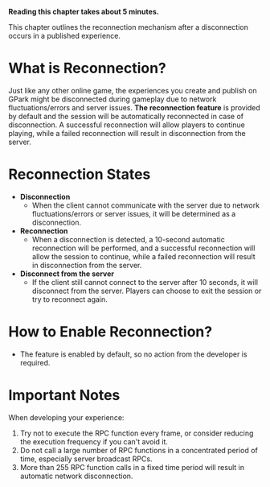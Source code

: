 **Reading this chapter takes about 5 minutes.**

This chapter outlines the reconnection mechanism after a disconnection occurs in a published experience.

# What is Reconnection?

Just like any other online game, the experiences you create and publish on GPark might be disconnected during gameplay due to network fluctuations/errors and server issues. **The reconnection feature** is provided by default and the session will be automatically reconnected in case of disconnection. A successful reconnection will allow players to continue playing, while a failed reconnection will result in disconnection from the server.

# Reconnection States

- **Disconnection**
  - When the client cannot communicate with the server due to network fluctuations/errors or server issues, it will be determined as a disconnection.
- **Reconnection**
  - When a disconnection is detected, a 10-second automatic reconnection will be performed, and a successful reconnection will allow the session to continue, while a failed reconnection will result in disconnection from the server. 
- **Disconnect from the server**
  - If the client still cannot connect to the server after 10 seconds, it will disconnect from the server. Players can choose to exit the session or try to reconnect again.

# How to Enable Reconnection?

- The feature is enabled by default, so no action from the developer is required.

# Important Notes

When developing your experience:

1. Try not to execute the RPC function every frame, or consider reducing the execution frequency if you can't avoid it.
2. Do not call a large number of RPC functions in a concentrated period of time, especially server broadcast RPCs.
3. More than 255 RPC function calls in a fixed time period will result in automatic network disconnection.
